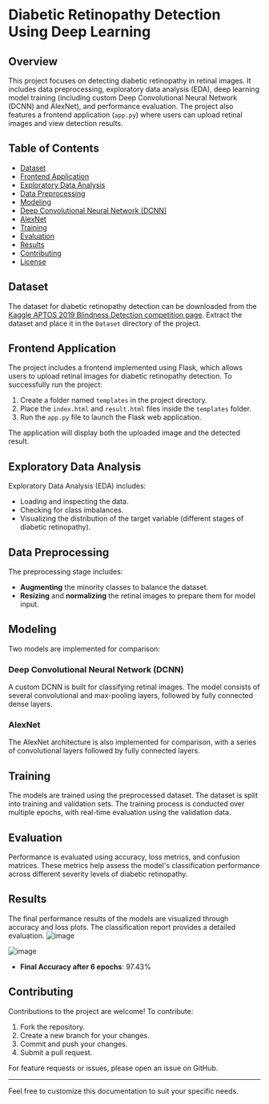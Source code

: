# Diabetic Retinopathy Detection Using Deep Learning

## Overview

This project focuses on detecting diabetic retinopathy in retinal images. It includes data preprocessing, exploratory data analysis (EDA), deep learning model training (including custom Deep Convolutional Neural Network (DCNN) and AlexNet), and performance evaluation. The project also features a frontend application (`app.py`) where users can upload retinal images and view detection results.

## Table of Contents
- [Dataset](#dataset)
- [Frontend Application](#frontend-application)
- [Exploratory Data Analysis](#exploratory-data-analysis)
- [Data Preprocessing](#data-preprocessing)
- [Modeling](#modeling)
- [Deep Convolutional Neural Network (DCNN)](#deep-convolutional-neural-network-dcnn)
- [AlexNet](#alexnet)
- [Training](#training)
- [Evaluation](#evaluation)
- [Results](#results)
- [Contributing](#contributing)
- [License](#license)

## Dataset

The dataset for diabetic retinopathy detection can be downloaded from the [Kaggle APTOS 2019 Blindness Detection competition page](https://www.kaggle.com/c/aptos2019-blindness-detection/data). Extract the dataset and place it in the `Dataset` directory of the project.

## Frontend Application

The project includes a frontend implemented using Flask, which allows users to upload retinal images for diabetic retinopathy detection. To successfully run the project:

1. Create a folder named `templates` in the project directory.
2. Place the `index.html` and `result.html` files inside the `templates` folder.
3. Run the `app.py` file to launch the Flask web application.

The application will display both the uploaded image and the detected result.

## Exploratory Data Analysis

Exploratory Data Analysis (EDA) includes:

- Loading and inspecting the data.
- Checking for class imbalances.
- Visualizing the distribution of the target variable (different stages of diabetic retinopathy).

## Data Preprocessing

The preprocessing stage includes:

- **Augmenting** the minority classes to balance the dataset.
- **Resizing** and **normalizing** the retinal images to prepare them for model input.

## Modeling

Two models are implemented for comparison:

### Deep Convolutional Neural Network (DCNN)
A custom DCNN is built for classifying retinal images. The model consists of several convolutional and max-pooling layers, followed by fully connected dense layers.

### AlexNet
The AlexNet architecture is also implemented for comparison, with a series of convolutional layers followed by fully connected layers.

## Training

The models are trained using the preprocessed dataset. The dataset is split into training and validation sets. The training process is conducted over multiple epochs, with real-time evaluation using the validation data.

## Evaluation

Performance is evaluated using accuracy, loss metrics, and confusion matrices. These metrics help assess the model's classification performance across different severity levels of diabetic retinopathy.

## Results

The final performance results of the models are visualized through accuracy and loss plots. The classification report provides a detailed evaluation.
![image](https://github.com/user-attachments/assets/d20c40cb-dd63-4ee5-8515-fd2563fd44aa)

![image](https://github.com/user-attachments/assets/a7b2408b-1c1d-488a-a0ae-a6338d7c544a)



- **Final Accuracy after 6 epochs**: 97.43%

## Contributing

Contributions to the project are welcome! To contribute:

1. Fork the repository.
2. Create a new branch for your changes.
3. Commit and push your changes.
4. Submit a pull request.

For feature requests or issues, please open an issue on GitHub.


---

Feel free to customize this documentation to suit your specific needs.
